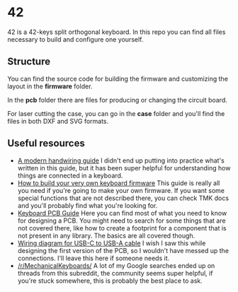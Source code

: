 # 42
42 is a 42-keys split orthogonal keyboard. In this repo you can find all files
necessary to build and configure one yourself.

## Structure
You can find the source code for building the firmware and customizing the
layout in the **firmware** folder.

In the **pcb** folder there are files for producing or changing the circuit board.

For laser cutting the case, you can go in the **case** folder and you'll find the
files in both DXF and SVG formats.

## Useful resources
- [A modern handwiring guide](https://geekhack.org/index.php?topic=87689.0)
I didn't end up putting into practice what's written in this guide, but it has
been super helpful for understanding how things are connected in a keyboard.
- [How to build your very own keyboard firmware](https://deskthority.net/workshop-f7/how-to-build-your-very-own-keyboard-firmware-t7177.html)
This guide is really all you need if you're going to make your own firmware.
If you want some special functions that are not described there, you can check
TMK docs and you'll probably find what you're looking for.
- [Keyboard PCB Guide](https://github.com/ruiqimao/keyboard-pcb-guide)
Here you can find most of what you need to know for designing a PCB. You might
need to search for some things that are not covered there, like how to create a
footprint for a component that is not present in any library. The basics are
all covered though.
- [Wiring diagram for USB-C to USB-A cable](https://electronics.stackexchange.com/questions/323128/wiring-diagram-for-usb-c-to-usb-a-cable/323135#323135?newreg=1b864805c8d8470593bccdc4ec9985a5)
I wish I saw this while designing the first version of the PCB, so I wouldn't
have messed up the connections. I'll leave this here if someone needs it.
- [/r/MechanicalKeyboards/](https://www.reddit.com/r/MechanicalKeyboards/)
A lot of my Google searches ended up on threads from this subreddit, the
community seems super helpful, if you're stuck somewhere, this is probably the
best place to ask.

